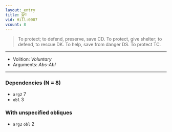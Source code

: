 ```yaml
---
layout: entry
title: སྐྱོབ་
vid: Hill:0087
vcount: 8
---
```

> To protect; to defend, preserve, save CD\. To protect, give shelter; to defend, to rescue DK\. To help, save from danger DS\. To protect TC\.

---
* Volition: _Voluntary_
* Arguments: _Abs-Abl_

---

### Dependencies (N = 8)
* `arg2` 7
* `obl` 3


### With unspecified obliques
* `arg2` `obl` 2
